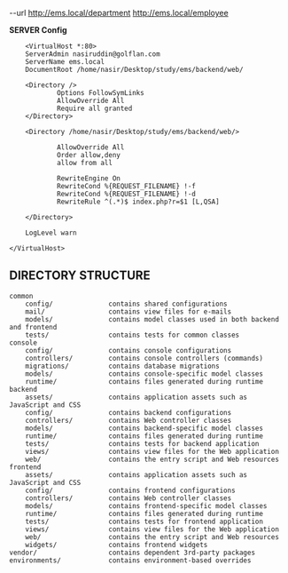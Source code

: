 
--url 
    http://ems.local/department
    http://ems.local/employee
    
    
**SERVER Config**

        <VirtualHost *:80>
        ServerAdmin nasiruddin@golflan.com
        ServerName ems.local
        DocumentRoot /home/nasir/Desktop/study/ems/backend/web/
               
        <Directory />
                Options FollowSymLinks
                AllowOverride All
                Require all granted
        </Directory>
               
        <Directory /home/nasir/Desktop/study/ems/backend/web/>
               
                AllowOverride All
                Order allow,deny
                allow from all

                RewriteEngine On
                RewriteCond %{REQUEST_FILENAME} !-f
                RewriteCond %{REQUEST_FILENAME} !-d
                RewriteRule ^(.*)$ index.php?r=$1 [L,QSA]

        </Directory>
       
        LogLevel warn

    </VirtualHost>
    


DIRECTORY STRUCTURE
-------------------

```
common
    config/              contains shared configurations
    mail/                contains view files for e-mails
    models/              contains model classes used in both backend and frontend
    tests/               contains tests for common classes    
console
    config/              contains console configurations
    controllers/         contains console controllers (commands)
    migrations/          contains database migrations
    models/              contains console-specific model classes
    runtime/             contains files generated during runtime
backend
    assets/              contains application assets such as JavaScript and CSS
    config/              contains backend configurations
    controllers/         contains Web controller classes
    models/              contains backend-specific model classes
    runtime/             contains files generated during runtime
    tests/               contains tests for backend application    
    views/               contains view files for the Web application
    web/                 contains the entry script and Web resources
frontend
    assets/              contains application assets such as JavaScript and CSS
    config/              contains frontend configurations
    controllers/         contains Web controller classes
    models/              contains frontend-specific model classes
    runtime/             contains files generated during runtime
    tests/               contains tests for frontend application
    views/               contains view files for the Web application
    web/                 contains the entry script and Web resources
    widgets/             contains frontend widgets
vendor/                  contains dependent 3rd-party packages
environments/            contains environment-based overrides
```
